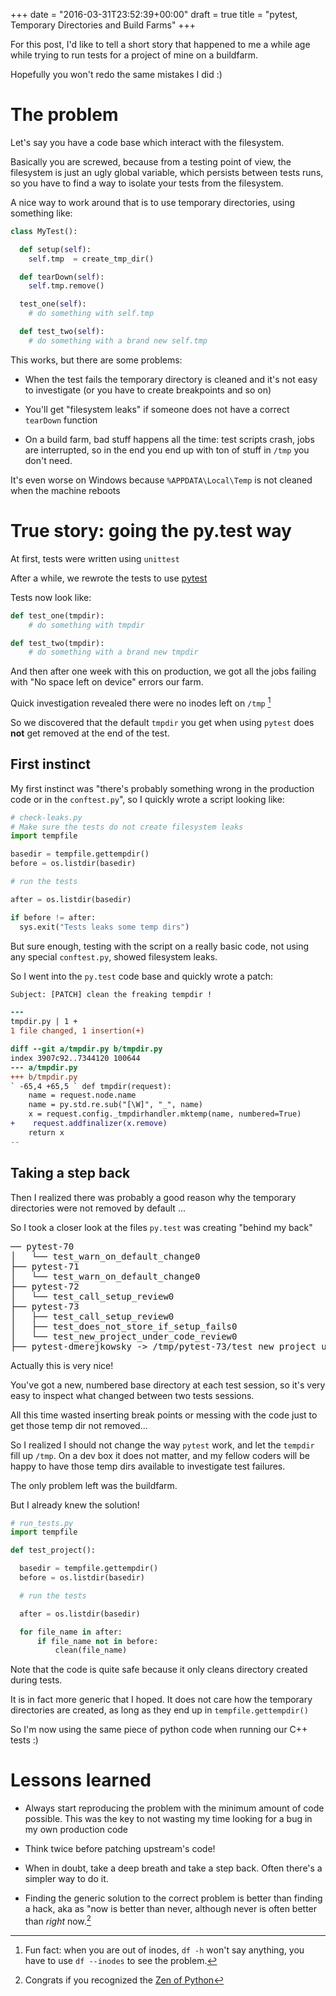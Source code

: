 +++
date = "2016-03-31T23:52:39+00:00"
draft = true
title = "pytest, Temporary Directories and Build Farms"
+++

For this post, I'd like to tell a short story that happened to me a while age
while trying to run tests for a project of mine on a buildfarm.

Hopefully you won't redo the same mistakes I did :)

<!--more-->

# The problem

Let's say you have a code base which interact with the filesystem.

Basically you are screwed, because from a testing point of view, the
filesystem is just an ugly global variable, which persists between tests
runs, so you have to find a way to isolate your tests from the
filesystem.

A nice way to work around that is to use temporary directories, using
something like:


```python
class MyTest():

  def setup(self):
    self.tmp  = create_tmp_dir()

  def tearDown(self):
    self.tmp.remove()

  test_one(self):
    # do something with self.tmp

  def test_two(self):
    # do something with a brand new self.tmp
```


This works, but there are some problems:

* When the test fails the temporary directory is cleaned and it's not easy to
  investigate (or you have to create breakpoints and so on)

* You'll get "filesystem leaks" if someone does not have a correct `tearDown`
  function

* On a build farm, bad stuff happens all the time: test scripts crash, jobs are
  interrupted, so in the end you end up with ton of  stuff in `/tmp` you don't
  need.

It's even worse on Windows because `%APPDATA\Local\Temp` is not cleaned when
the machine reboots

# True story: going the py.test way

At first, tests were written using `unittest`

After a while, we rewrote the tests to use [pytest](http://pytest.org)

Tests now look like:

```python
def test_one(tmpdir):
    # do something with tmpdir

def test_two(tmpdir):
    # do something with a brand new tmpdir
```

And then after one week with this on production, we got all the jobs
failing with "No space left on device" errors our farm.

Quick investigation revealed there were no inodes left on `/tmp` [^1]

So we discovered that the default `tmpdir` you get when using `pytest`
does **not** get removed at the end of the test.

## First instinct

My first instinct was "there's probably something wrong in the production code
or in the `conftest.py`", so I quickly wrote a script looking like:

```python
# check-leaks.py
# Make sure the tests do not create filesystem leaks
import tempfile

basedir = tempfile.gettempdir()
before = os.listdir(basedir)

# run the tests

after = os.listdir(basedir)

if before != after:
  sys.exit("Tests leaks some temp dirs")
```

But sure enough, testing with the script on a really basic code, not
using any special `conftest.py`, showed filesystem leaks.

So I went into the `py.test` code base and quickly wrote a patch:

```diff
Subject: [PATCH] clean the freaking tempdir !

---
tmpdir.py | 1 +
1 file changed, 1 insertion(+)

diff --git a/tmpdir.py b/tmpdir.py
index 3907c92..7344120 100644
--- a/tmpdir.py
+++ b/tmpdir.py
` -65,4 +65,5 ` def tmpdir(request):
    name = request.node.name
    name = py.std.re.sub("[\W]", "_", name)
    x = request.config._tmpdirhandler.mktemp(name, numbered=True)
+    request.addfinalizer(x.remove)
    return x
--
```

## Taking a step back

Then I realized there was probably a good reason why the temporary
directories were not removed by default ...

So I took a closer look at the files `py.test` was creating "behind my
back"

<pre>
── pytest-70
│   └── test_warn_on_default_change0
├── pytest-71
│   └── test_warn_on_default_change0
├── pytest-72
│   └── test_call_setup_review0
├── pytest-73
│   ├── test_call_setup_review0
│   ├── test_does_not_store_if_setup_fails0
│   └── test_new_project_under_code_review0
├── pytest-dmerejkowsky -> /tmp/pytest-73/test_new_project_under_code_review0
</pre>

Actually this is very nice!

You've got a new, numbered base directory at each test session, so it's
very easy to inspect what changed between two tests sessions.

All this time wasted inserting break points or messing with the code
just to get those temp dir not removed...

So I realized I should not change the way `pytest` work, and let the
`tempdir` fill up `/tmp`. On a dev box it does not matter, and my
fellow coders will be happy to have those temp dirs available to investigate
test failures.

The only problem left was the buildfarm.

But I already knew the solution!

```python
# run_tests.py
import tempfile

def test_project():

  basedir = tempfile.gettempdir()
  before = os.listdir(basedir)

  # run the tests

  after = os.listdir(basedir)

  for file_name in after:
      if file_name not in before:
          clean(file_name)
```

Note that the code is quite safe because it only cleans directory
created during tests.

It is in fact more generic that I hoped. It does not care how the
temporary directories are created, as long as they end up in
`tempfile.gettempdir()`

So I'm now using the same piece of python code when running our
C++ tests :)

# Lessons learned


* Always start reproducing the problem with the minimum amount of code
  possible. This was the key to not wasting my time looking for a bug in my own
  production code

* Think twice before patching upstream's code!

* When in doubt, take a deep breath and take a step back. Often there's a
  simpler way to do it.

* Finding the generic solution to the correct problem is better than finding a
  hack, aka as "now is better than never, although never is often better than
  *right* now.[^2]

[^1]: Fun fact: when you are out of inodes, `df -h` won't say anything, you have to use
      `df --inodes` to see the problem.

[^2]: Congrats if you recognized the
      [Zen of Python](http://www.python.org/dev/peps/pep-0020/)
